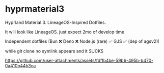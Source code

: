 # hyprmaterial3
Hyprland Material 3. LineageOS-Inspired Dotfiles.


It will look like LineageOS. just expect 2mo of develop time

Independent dotfiles (Bun ❌ Deno ❌ Node.js (rare) ✅ GJS ✅ (dep of agsv2))

while git clone no symlink appears and it SUCKS

https://github.com/user-attachments/assets/fdffb4be-59b6-495b-b470-0a410b44b3ca

